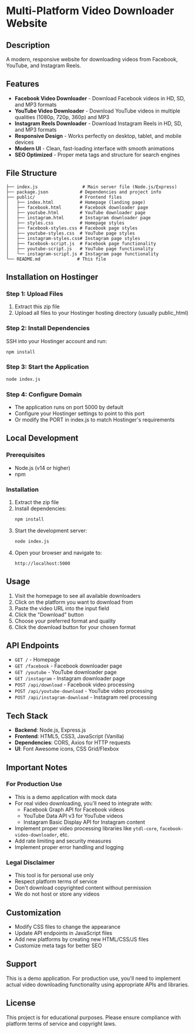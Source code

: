 # Multi-Platform Video Downloader Website

## Description
A modern, responsive website for downloading videos from Facebook, YouTube, and Instagram Reels.

## Features
- **Facebook Video Downloader** - Download Facebook videos in HD, SD, and MP3 formats
- **YouTube Video Downloader** - Download YouTube videos in multiple qualities (1080p, 720p, 360p) and MP3
- **Instagram Reels Downloader** - Download Instagram Reels in HD, SD, and MP3 formats
- **Responsive Design** - Works perfectly on desktop, tablet, and mobile devices
- **Modern UI** - Clean, fast-loading interface with smooth animations
- **SEO Optimized** - Proper meta tags and structure for search engines

## File Structure
```
├── index.js                 # Main server file (Node.js/Express)
├── package.json            # Dependencies and project info
├── public/                 # Frontend files
│   ├── index.html          # Homepage (landing page)
│   ├── facebook.html       # Facebook downloader page
│   ├── youtube.html        # YouTube downloader page
│   ├── instagram.html      # Instagram downloader page
│   ├── styles.css          # Homepage styles
│   ├── facebook-styles.css # Facebook page styles
│   ├── youtube-styles.css  # YouTube page styles
│   ├── instagram-styles.css# Instagram page styles
│   ├── facebook-script.js  # Facebook page functionality
│   ├── youtube-script.js   # YouTube page functionality
│   └── instagram-script.js # Instagram page functionality
└── README.md              # This file
```

## Installation on Hostinger

### Step 1: Upload Files
1. Extract this zip file
2. Upload all files to your Hostinger hosting directory (usually public_html)

### Step 2: Install Dependencies
SSH into your Hostinger account and run:
```bash
npm install
```

### Step 3: Start the Application
```bash
node index.js
```

### Step 4: Configure Domain
- The application runs on port 5000 by default
- Configure your Hostinger settings to point to this port
- Or modify the PORT in index.js to match Hostinger's requirements

## Local Development

### Prerequisites
- Node.js (v14 or higher)
- npm

### Installation
1. Extract the zip file
2. Install dependencies:
   ```bash
   npm install
   ```
3. Start the development server:
   ```bash
   node index.js
   ```
4. Open your browser and navigate to:
   ```
   http://localhost:5000
   ```

## Usage
1. Visit the homepage to see all available downloaders
2. Click on the platform you want to download from
3. Paste the video URL into the input field
4. Click the "Download" button
5. Choose your preferred format and quality
6. Click the download button for your chosen format

## API Endpoints
- `GET /` - Homepage
- `GET /facebook` - Facebook downloader page
- `GET /youtube` - YouTube downloader page
- `GET /instagram` - Instagram downloader page
- `POST /api/download` - Facebook video processing
- `POST /api/youtube-download` - YouTube video processing
- `POST /api/instagram-download` - Instagram reel processing

## Tech Stack
- **Backend**: Node.js, Express.js
- **Frontend**: HTML5, CSS3, JavaScript (Vanilla)
- **Dependencies**: CORS, Axios for HTTP requests
- **UI**: Font Awesome icons, CSS Grid/Flexbox

## Important Notes

### For Production Use
- This is a demo application with mock data
- For real video downloading, you'll need to integrate with:
  - Facebook Graph API for Facebook videos
  - YouTube Data API v3 for YouTube videos
  - Instagram Basic Display API for Instagram content
- Implement proper video processing libraries like `ytdl-core`, `facebook-video-downloader`, etc.
- Add rate limiting and security measures
- Implement proper error handling and logging

### Legal Disclaimer
- This tool is for personal use only
- Respect platform terms of service
- Don't download copyrighted content without permission
- We do not host or store any videos

## Customization
- Modify CSS files to change the appearance
- Update API endpoints in JavaScript files
- Add new platforms by creating new HTML/CSS/JS files
- Customize meta tags for better SEO

## Support
This is a demo application. For production use, you'll need to implement actual video downloading functionality using appropriate APIs and libraries.

## License
This project is for educational purposes. Please ensure compliance with platform terms of service and copyright laws.
